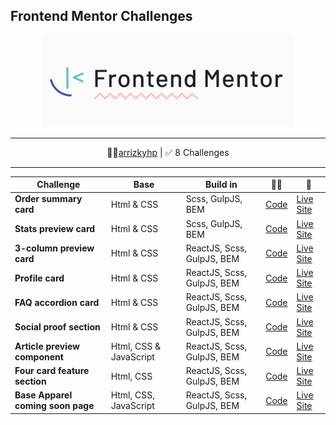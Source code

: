 ## Frontend Mentor Challenges

<p align="center">
<img src="assets/images/fm-logo-2.png" width="400">
</p>

---

<p align="center">
👩‍🚀<a href="https://www.frontendmentor.io/profile/arrizkyhp">arrizkyhp</a> | ✅ 8 Challenges
</p>

---

| Challenge                         | Base                   | Build in                   | 👨‍💻                                                                    | 🚀                                                                         |
| --------------------------------- | ---------------------- | -------------------------- | --------------------------------------------------------------------- | -------------------------------------------------------------------------- |
| **Order summary card**            | Html & CSS             | Scss, GulpJS, BEM          | [ Code](https://github.com/arrizkyhp/fm-order-summary-component)      | [ Live Site](https://arrizkyhp.github.io/fm-order-summary-component/)      |
| **Stats preview card**            | Html & CSS             | Scss, GulpJS, BEM          | [ Code](https://github.com/arrizkyhp/fm-stats-preview-card-component) | [ Live Site](https://arrizkyhp.github.io/fm-stats-preview-card-component/) |
| **3-column preview card**         | Html & CSS             | ReactJS, Scss, GulpJS, BEM | [ Code](https://github.com/arrizkyhp/three-column-preview-card)       | [ Live Site](https://arrizkyhp.github.io/three-column-preview-card/)       |
| **Profile card**                  | Html & CSS             | ReactJS, Scss, GulpJS, BEM | [ Code](https://github.com/arrizkyhp/profile-card-component-main)     | [ Live Site](https://arrizkyhp.github.io/profile-card-component-main/)     |
| **FAQ accordion card**            | Html & CSS             | ReactJS, Scss, GulpJS, BEM | [ Code](https://github.com/arrizkyhp/faq-accordion-card-main)         | [ Live Site](https://arrizkyhp.github.io/faq-accordion-card-main/)         |
| **Social proof section**          | Html & CSS             | ReactJS, Scss, GulpJS, BEM | [ Code](https://github.com/arrizkyhp/fm-social-proof-section)         | [ Live Site](https://arrizkyhp.github.io/fm-social-proof-section/)         |
| **Article preview component**     | Html, CSS & JavaScript | ReactJS, Scss, GulpJS, BEM | [ Code](https://github.com/arrizkyhp/fm-article-preview-component)    | [ Live Site](https://arrizkyhp.github.io/fm-article-preview-component/)    |
| **Four card feature section**     | Html, CSS              | ReactJS, Scss, GulpJS, BEM | [ Code](https://github.com/arrizkyhp/fm-four-card-feature)            | [ Live Site](https://arrizkyhp.github.io/fm-four-card-feature/)            |
| **Base Apparel coming soon page** | Html, CSS, JavaScript  | ReactJS, Scss, GulpJS, BEM | [ Code](https://github.com/arrizkyhp/fm-base-apparel-coming-soon)     | [ Live Site](https://arrizkyhp.github.io/fm-base-apparel-coming-soon/)     |
